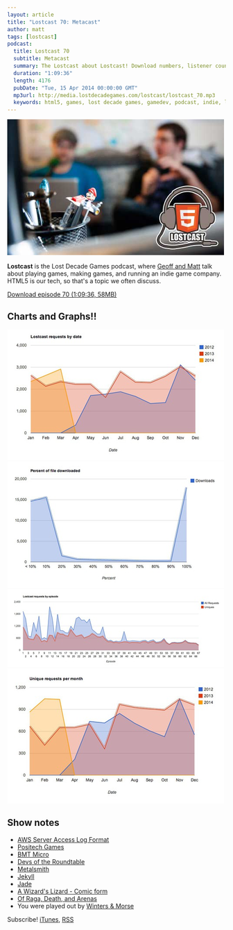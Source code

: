 ```yaml
---
layout: article
title: "Lostcast 70: Metacast"
author: matt
tags: [lostcast]
podcast:
  title: Lostcast 70
  subtitle: Metacast
  summary: The Lostcast about Lostcast! Download numbers, listener counts, CHARTS and GRAPHS OH MY! Also as always lots of dev/HTML5 talk and tangents.
  duration: "1:09:36"
  length: 4176
  pubDate: "Tue, 15 Apr 2014 00:00:00 GMT"
  mp3url: http://media.lostdecadegames.com/lostcast/lostcast_70.mp3
  keywords: html5, games, lost decade games, gamedev, podcast, indie, lostcast
---
```

<div class="full-frame">
	<img alt="Lostcast gamedev podcast" src="/media/images/lostcast/splash.jpg" width="500" height="313">
</div>

**Lostcast** is the Lost Decade Games podcast, where [Geoff and Matt](/about/) talk about playing games, making games, and running an indie game company. HTML5 is our tech, so that's a topic we often discuss.

<a class="download-podcast" href="http://media.lostdecadegames.com/lostcast/lostcast_70.mp3">
	Download episode 70 (1:09:36, 58MB)
</a>

## Charts and Graphs!!

<div class="full-frame">
	<a href="/media/images/posts/lostcast/date.jpg">
		<img alt="Lostcast gamedev podcast" src="/media/images/posts/lostcast/thumbs/date.jpg">
	</a>
</div>

<div class="full-frame">
	<a href="/media/images/posts/lostcast/percent.jpg">
		<img alt="Lostcast gamedev podcast" src="/media/images/posts/lostcast/thumbs/percent.jpg">
	</a>
</div>

<div class="full-frame">
	<a href="/media/images/posts/lostcast/episode.jpg">
		<img alt="Lostcast gamedev podcast" src="/media/images/posts/lostcast/thumbs/episode.jpg">
	</a>
</div>

<div class="full-frame">
	<a href="/media/images/posts/lostcast/month.jpg">
		<img alt="Lostcast gamedev podcast" src="/media/images/posts/lostcast/thumbs/month.jpg">
	</a>
</div>

## Show notes

* [AWS Server Access Log Format](http://docs.aws.amazon.com/AmazonS3/latest/dev/LogFormat.html)
* [Positech Games](http://www.positech.co.uk/)
* [BMT Micro](http://www.bmtmicro.com/)
* [Devs of the Roundtable](https://www.youtube.com/watch?v=wJNR6DhNgJQ)
* [Metalsmith](http://www.metalsmith.io/)
* [Jekyll](http://jekyllrb.com/)
* [Jade](http://jade-lang.com/)
* [A Wizard's Lizard - Comic form](http://forum.lostdecadegames.com/topic/184/a-wizard-s-lizard-comic-form)
* [Of Raga, Death, and Arenas](http://forum.lostdecadegames.com/topic/178/of-raga-death-and-arenas)
* You were played out by [Winters & Morse](http://www.wushuplaya.com/boundtogether/)

Subscribe! [iTunes](http://itunes.apple.com/us/podcast/lostcast/id481950724), [RSS](/lostcast.xml)
